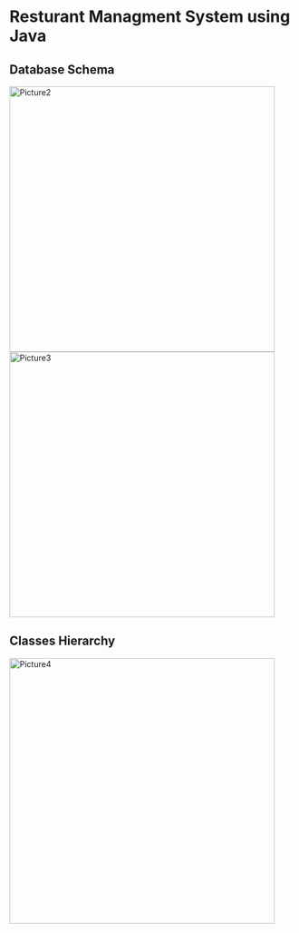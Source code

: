 <h1> Resturant Managment System using Java </h1>




<h2> Database Schema </h2>


 



<img width="468" alt="Picture2" src="https://github.com/user-attachments/assets/3d2ef6c9-9aed-42c0-8d1e-0f35134fe680">
<img width="468" alt="Picture3" src="https://github.com/user-attachments/assets/9ebc7997-7673-42eb-9141-d3669a6790b2">
 
 <h2> Classes Hierarchy </h2>
 <img width="468" alt="Picture4" src="https://github.com/user-attachments/assets/829b58be-f702-4479-9cd4-cf9be6285803">
